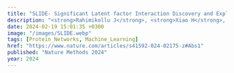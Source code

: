 ```yaml
---
title: "SLIDE- Significant Latent factor Interaction Discovery and Exploration across biological domains"
description: "<strong>Rahimikollu J</strong>, <strong>Xiao H</strong>, <strong>Rosengart A</strong>, <strong>Rosen A</strong>, <strong>Tabib T</strong>, Zdinak P, He K, Bing X, Bunea F, Wegkamp M, Poholek A, Joglekar A, Lafyatis R, <strong>Das J✝</strong>"
date: 2024-02-19 15:01:35 +0300
image: "/images/SLIDE.webp"
tags: [Protein_Networks, Machine_Learning]
href: "https://www.nature.com/articles/s41592-024-02175-z#Abs1"
published: "Nature Methods 2024"
year: 2024
---
```

